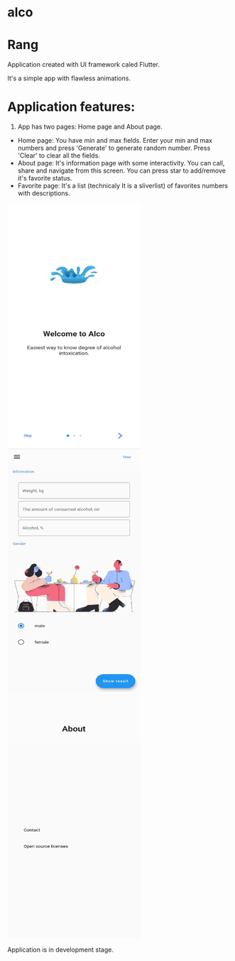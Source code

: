 # alco

# Rang

Application created with UI framework caled Flutter.

It's a simple app with flawless animations.

 


# Application features:

 1. App has two pages: Home page and About page.
- Home page:
       You have min and max fields. Enter your min and max numbers and press 'Generate' to generate random number. Press 'Clear' to clear all the fields.
- About page:
       It's information page with some interactivity. You can call, share and navigate from this screen. You can press star to add/remove it's favorite status.
- Favorite page:
       It's a list (technicaly It is a sliverlist) of favorites numbers with descriptions.
       
<img src="git_images/intro.jpg" width="300" height="550"/> <img src="git_images/home.jpg" width="300" height="550"/> <img src="git_images/about.jpg" width="300" height="550"/>

Application is in development stage.
